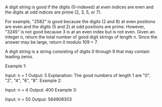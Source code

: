 A digit string is good if the digits (0-indexed) at even indices are even and the digits at odd indices are prime (2, 3, 5, or 7).

For example, "2582" is good because the digits (2 and 8) at even positions are even and the digits (5 and 2) at odd positions are prime. However, "3245" is not good because 3 is at an even index but is not even.
Given an integer n, return the total number of good digit strings of length n. Since the answer may be large, return it modulo 109 + 7.

A digit string is a string consisting of digits 0 through 9 that may contain leading zeros.

 

Example 1:

Input: n = 1
Output: 5
Explanation: The good numbers of length 1 are "0", "2", "4", "6", "8".
Example 2:

Input: n = 4
Output: 400
Example 3:

Input: n = 50
Output: 564908303
 